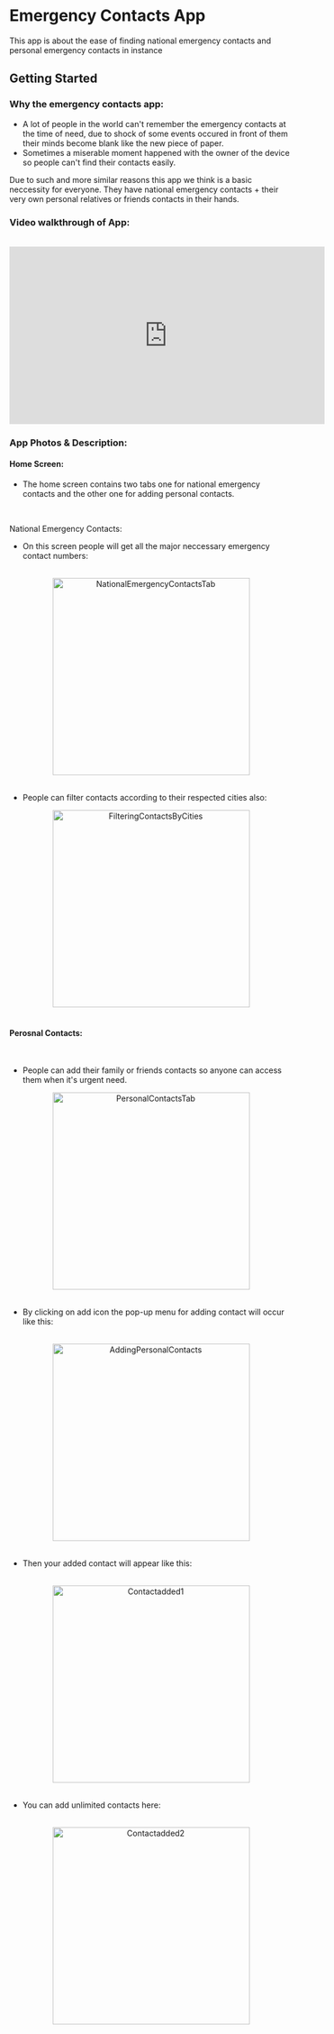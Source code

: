 # Emergency Contacts App

This app is about the ease of finding national emergency contacts and personal emergency contacts in instance

## Getting Started

### Why the emergency contacts app:
- A lot of people in the world can't remember the emergency contacts at the time of need, due to shock of some events occured in front of them their minds become blank like the new piece of paper.
- Sometimes a miserable moment happened with the owner of the device so people can't find their contacts easily. 

Due to such and more similar reasons this app we think is a basic neccessity for everyone. They have national emergency contacts + their very own personal relatives or friends contacts in their hands. 


### Video walkthrough of App:
<br/>

<iframe width="560" height="315" src="https://www.youtube.com/embed/plD48hEryxY" title="YouTube video player" frameborder="0" allow="accelerometer; autoplay; clipboard-write; encrypted-media; gyroscope; picture-in-picture" allowfullscreen></iframe>
    
### App Photos & Description:

#### Home Screen:

* The home screen contains two tabs one for national emergency contacts and the other one for adding personal contacts.

<br/>

National Emergency Contacts:

* On this screen people will get all the major neccessary emergency contact numbers: 

<br/>

<center>
    <img src="Images\Homescreen.png" alt="NationalEmergencyContactsTab" width="350px"/>
</center>

<br/>

* People can filter contacts according to their respected cities also:

<center>
    <img src="Images\HomescreenFilterMenu.png" alt="FilteringContactsByCities" width="350px"/>
</center>

<br/>

#### Perosnal Contacts:

<br/>

* People can add their family or friends contacts so anyone can access them when it's urgent need.

<center>
    <img src="Images\PersonalContacts.png" alt="PersonalContactsTab" width="350px"/>
</center>

<br/>

* By clicking on add icon the pop-up menu for adding contact will occur like this:

<br/>

<center>
    <img src="Images\AddingPersonalContacts.png" alt="AddingPersonalContacts" width="350px"/>
</center>

<br/>

* Then your added contact will appear like this:

<br/>

<center>
    <img src="Images\ContactAdded1.png" alt="Contactadded1" width="350px"/>
</center>


<br/>

* You can add unlimited contacts here:

<br/>

<center>
    <img src="Images\ContactAdded2.png" alt="Contactadded2" width="350px">
</center>
